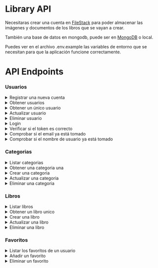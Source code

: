 # Library API

Necesitaras crear una cuenta en [FileStack](https://www.filestack.com/) para poder almacenar las imágenes y documentos de los libros que se vayan a crear. 

También una base de datos en mongodb, puede ser en [MongoDB](https://www.mongodb.com/) o local.

Puedes ver en el archivo .env.example las variables de entorno que se necesitan para que la aplicación funcione correctamente.

# API Endpoints

### Usuarios
<details>
<summary>Registrar una nueva cuenta</summary>

**POST** `http://localhost:3000/api/v1/user`

### Input

`{"username": "cristhian", "email": "example@example", "password": "qwertyqwerty", "firstName": "Cristhian Jossue, "lastName": "Bacusoy Holguin"}`

### Header
`createAdminPass = ${PASSWORD_TO_CREATE_ADMIN}`

Esta contraseña sirve para crear un usuario administrador.

### Output

Retorna si tiene errores las razones de porque no se ha podido crear una cuenta, si la contraseña no tiene el número sifuciente de carácteres, si el email ya existe o si el username ya existe. Si el usuario fue creado correctamente retornará un objeto con el mensaje de que ha sido creado corrrectamen y el status.

Ejemplo:

```
{
  "message": "User created correctly",
  "status": 200
}
```

</details>

<details>
<summary>Obtener usuarios</summary>

**GET** `http://localhost:3000/api/v1/user`

### Header

`Authorization=Bearer token`

### Output

Retorna un `array` de usuarios, si no se ha ingresado autentificación solo retornará usuarios administradores, si sí se ha ingresado un autentificación de un usuario admin retornar todos los usuarios admin y suscriptores.

Ejemplo:

```
[
  {
    "username": "cristhian",
    "email": "cristhianbacusoy@gmail.com",
    "firstName": "Cristhian",
    "lastName": "Bacusoy Holguín",
    "role": "admin",
    "createdAt": "2022-04-21T19:54:13.846Z",
    "updatedAt": "2022-04-21T19:59:32.617Z",
    "image": "https://www.gravatar.com/avatar/1cd7519b8bf5d532a4d7c6f68f89e566",
    "id": "6261b66587c21335946b3260"
  },
  {
    "username": "subscriber",
    "email": "subscriber@gmail.com",
    "firstName": "Another sus",
    "lastName": "Bacusoy Holguín",
    "role": "subscriber",
    "createdAt": "2022-04-21T20:32:58.431Z",
    "updatedAt": "2022-04-21T20:36:00.329Z",
    "image": "https://www.gravatar.com/avatar/8b447a23facf42c1a8bc0037d1625af9",
    "id": "6261bf7a3e8275b81b1a3404"
  },
  {
    "username": "subscribers",
    "email": "subscribers@gmail.com",
    "firstName": "Cristhian Jossue",
    "lastName": "Bacusoy Holguin",
    "role": "subscriber",
    "createdAt": "2022-04-24T18:06:55.296Z",
    "updatedAt": "2022-04-24T18:06:55.296Z",
    "image": "https://www.gravatar.com/avatar/e897809b2c902a72d456619771cbef3f",
    "id": "626591bfe4cc5867c8d19382"
  }
]
```

</details>

<details>
<summary>Obtener un único usuario</summary>

**GET** `http://localhost:3000/api/v1/user/:id`

### Header

`Authorization=Bearer token`

### Output

Retorna solo un `user object` de admin para usuarios no registrados o suscriptores. Para usuarios admin retorna un `user object` de cualquier perfil.

Ejemplo: 

```
{
  "username": "cristhian",
  "email": "cristhianbacusoy@gmail.com",
  "firstName": "Cristhian",
  "lastName": "Bacusoy Holguín",
  "role": "admin",
  "createdAt": "2022-04-21T19:54:13.846Z",
  "updatedAt": "2022-04-21T19:59:32.617Z",
  "image": "https://www.gravatar.com/avatar/1cd7519b8bf5d532a4d7c6f68f89e566",
  "id": "6261b66587c21335946b3260"
}
```

</details>

<details>
<summary>Actualizar usuario</summary>

**PUT** `http://localhost:3000/api/v1/user/:id`

### Header

`Authorization=Bearer token`

Solo puedes actualizar tu usuario o si eres admin puedas actualizar todos los usuarios.

### Input

`{"email": "example@example", "password": "qwertyqwerty", "firstName": "Cristhian Jossue, "lastName": "Bacusoy Holguin"}`

### Output

Retorna si tiene errores las razones de porque no se ha podido actualizar la cuenta. Si el usuario fue actualizado correctamente retornará un objeto con el mensaje de que ha sido actualizado correctamente.

Ejemplo:

```
{
  "message": "Successfully updated!"
}
```
</details>

<details>
<summary>Eliminar usuario</summary>

**DELETE** `http://localhost:3000/api/v1/user/:id`

### Header

`Authorization=Bearer token`

Solo puedes eliminar tu usuario o si eres admin puedas eliminar todos los usuarios.

### Output

Retorna si tiene errores las razones de porque no se ha podido eliminar la cuenta. Si el usuario fue eliminado correctamente retornará un objeto con el mensaje de que ha sido eliminado correctamente.

Ejemplo:

```
{
  "message": "User successfully deleted!"
}
```

</details>

<details>
<summary>Login</summary>

**POST** `http://localhost:3000/api/v1/user/login`

### Input

`{"email": "cristhianbacusoy@gmail.com","password": "qwertyqwerty"}`

### Output

Retorna si tiene errores las razones de porque el login no ha sido correcto, si es correcto retornará un `object` con las propiedades de `user` y `token`.

Ejemplo:

```
{
  "user": {
    "username": "cristhian",
    "email": "cristhianbacusoy@gmail.com",
    "firstName": "Cristhian",
    "lastName": "Bacusoy Holguín",
    "role": "admin",
    "createdAt": "2022-04-21T19:54:13.846Z",
    "updatedAt": "2022-04-21T19:59:32.617Z",
    "image": "https://www.gravatar.com/avatar/1cd7519b8bf5d532a4d7c6f68f89e566",
    "id": "6261b66587c21335946b3260"
  },
  "token": "eyJhbGciOiJIUzI1NiIsInR5cCI6IkpXVCJ9.eyJ1c2VySWQiOiI2MjYxYjY2NTg3YzIxMzM1OTQ2YjMyNjAiLCJ1c2VybmFtZSI6ImNyaXN0aGlhbiIsImlhdCI6MTY1MDgzMTU2MiwiZXhwIjoxNjUzNDIzNTYyfQ.giaRW3xywULvkZLglwhednOKg3YeU4ROcF8ZXdGe4f8"
}
```

</details>

<details>
<summary>Verificar si el token es correcto</summary>

**POST** `http://localhost:3000/api/v1/user/verifyToken`

### Input

`{"token": "theActualToken"}`

### Output

Retorna un `object` que contiene la propiedad boolean `isValid`.

Ejemplo:

```
{"isValid": true}
```

</details>

<details>
<summary>Comprobar si el email ya está tomado</summary>

**POST** `http://localhost:3000/api/v1/user/emailExists`

### Input

`{"email": "cristhianbacusoy@gmail.com"}`

### Output

Retorna un `object` que contiene la propiedad boolean `isTaken`.

Ejemplo:

```
{"isTaken": true}
```

</details>

<details>
<summary>Comprobar si el nombre de usuario ya está tomado</summary>

**POST** `http://localhost:3000/api/v1/user/usernameExists`

### Input

`{"username": "cristhian"}`

### Output

Retorna un `object` que contiene la propiedad boolean `isTaken`.

Ejemplo:

```
{"isTaken": true}
```

</details>

### Categorias

<details>
<summary>Listar categorias</summary>

**GET** `http://localhost:3000/api/v1/category`

### Output

Retorna un `array` que categorias.

Ejemplo:

```
[
  {
    "name": "cultura",
    "description": "Catergoria sobre la cultura de la humanidad",
    "createdAt": "2022-04-21T21:33:25.094Z",
    "updatedAt": "2022-04-21T21:33:25.094Z",
    "id": "6261cda5cd693bb655682e42"
  },
  {
    "name": "Vida y Salud",
    "description": "Vida y salud de nuestro tiempos.",
    "createdAt": "2022-04-21T21:41:04.982Z",
    "updatedAt": "2022-04-21T21:41:04.982Z",
    "id": "6261cf70a142b8af7d8f8e34"
  },
  {
    "name": "Fantasía",
    "description": "El género fantasía siempre ha sido uno de los más populares en la historia de la humanidad",
    "createdAt": "2022-04-22T22:34:17.796Z",
    "updatedAt": "2022-04-22T22:34:17.796Z",
    "id": "62632d69e0c664c269e1779a"
  }
]
```

</details>

<details>
<summary>Obtener una categoria una</summary>

**GET** `http://localhost:3000/api/v1/category/:id`

### Output

Retorna la categoria indicada.

Ejemplo:

```
{
  "name": "cultura",
  "description": "Catergoria sobre la cultura de la humanidad",
  "createdAt": "2022-04-21T21:33:25.094Z",
  "updatedAt": "2022-04-21T21:33:25.094Z",
  "id": "6261cda5cd693bb655682e42"
}
```

</details>

<details>
<summary>Crear una categoria</summary>

**POST** `http://localhost:3000/api/v1/category`

### Header

`Authorization=Bearer token`

### Input

`{"name": "Fantasía","description": "El género fantasía siempre ha sido uno de los más populares en la historia de la humanidad"}`

### Output

Retorna la categoría creada o errores si la categoria o ha sido creada correctamente.

Ejemplo:

```
{
  "name": "Fantasía",
  "description": "El género fantasía siempre ha sido uno de los más populares en la historia de la humanidad",
  "createdAt": "2022-04-24T20:29:28.373Z",
  "updatedAt": "2022-04-24T20:29:28.373Z",
  "id": "6265b328a5c0c707ee30ddca"
}
```

</details>

<details>
<summary>Actualizar una categoria</summary>

**PUT** `http://localhost:3000/api/v1/category/:id`

### Header

`Authorization=Bearer token`

### Input

`{"description": "Esta es otra serie"}`

### Output

Retorna la categoría actualizada.

Ejemplo:

```
{
  "name": "Fantasía",
  "description": "Esta es otra serie",
  "createdAt": "2022-04-24T20:29:28.373Z",
  "updatedAt": "2022-04-24T20:32:35.891Z",
  "id": "6265b328a5c0c707ee30ddca"
}
```

</details>

<details>
<summary>Eliminar una categoria</summary>

**DELETE** `http://localhost:3000/api/v1/category/:id`

### Header

`Authorization=Bearer token`

Solamente los usuarios administradores pueden eliminar una categoria

### Output

Retorna errores o un mensaje de exito si la categoria ha sido eliminada correctamente.

Ejemplo:

```
{
  "message": "Category successfully deleted!"
}
```

</details>

### Libros

<details>
<summary>Listar libros</summary>

**GET** `http://localhost:3000/api/v1/book`

### Output

Retorna un `array` de libros.

Ejemplo:

```
[
  {
    "title": "nuevo titulo",
    "description": "Esta es una novela de las mil y una noches, novela arabe cuento recomendado",
    "code": "9706666737",
    "category": {
      "name": "Fantasía",
      "description": "El género fantasía siempre ha sido uno de los más populares en la historia de la humanidad",
      "createdAt": "2022-04-22T22:34:17.796Z",
      "updatedAt": "2022-04-22T22:34:17.796Z",
      "id": "62632d69e0c664c269e1779a"
    },
    "user": {
      "username": "cristhian",
      "email": "cristhianbacusoy@gmail.com",
      "firstName": "Cristhian",
      "lastName": "Bacusoy Holguín",
      "role": "admin",
      "createdAt": "2022-04-21T19:54:13.846Z",
      "updatedAt": "2022-04-21T19:59:32.617Z",
      "image": "https://www.gravatar.com/avatar/1cd7519b8bf5d532a4d7c6f68f89e566",
      "id": "6261b66587c21335946b3260"
    },
    "createdAt": "2022-04-23T20:35:47.044Z",
    "updatedAt": "2022-04-23T21:06:59.698Z",
    "id": "62646323df606d1d20aea993",
    "documentUrl": "https://cdn.filestackcontent.com/F8guD6opTCK7sSpo1tHy",
    "imageUrl": "https://cdn.filestackcontent.com/apNsh3wZTUGWC2jo6tVj"
  }
]
```

</details>

<details>
<summary>Obtener un libro unico</summary>

**GET** `http://localhost:3000/api/v1/book/:id`

### Output

Retorna el libro indicado.

Ejemplo:

```
{
  "title": "nuevo titulo",
  "description": "Esta es una novela de las mil y una noches, novela arabe cuento recomendado",
  "code": "9706666737",
  "category": {
    "name": "Fantasía",
    "description": "El género fantasía siempre ha sido uno de los más populares en la historia de la humanidad",
    "createdAt": "2022-04-22T22:34:17.796Z",
    "updatedAt": "2022-04-22T22:34:17.796Z",
    "id": "62632d69e0c664c269e1779a"
  },
  "user": {
    "username": "cristhian",
    "email": "cristhianbacusoy@gmail.com",
    "firstName": "Cristhian",
    "lastName": "Bacusoy Holguín",
    "role": "admin",
    "createdAt": "2022-04-21T19:54:13.846Z",
    "updatedAt": "2022-04-21T19:59:32.617Z",
    "image": "https://www.gravatar.com/avatar/1cd7519b8bf5d532a4d7c6f68f89e566",
    "id": "6261b66587c21335946b3260"
  },
  "createdAt": "2022-04-23T20:35:47.044Z",
  "updatedAt": "2022-04-23T21:06:59.698Z",
  "id": "62646323df606d1d20aea993",
  "documentUrl": "https://cdn.filestackcontent.com/F8guD6opTCK7sSpo1tHy",
  "imageUrl": "https://cdn.filestackcontent.com/apNsh3wZTUGWC2jo6tVj"
}
```

</details>

<details>
<summary>Crear una libro</summary>

**POST** `http://localhost:3000/api/v1/book`

### Header

`Authorization=Bearer token`

### Input

Para poder crear un libro se debe hacer mediante `form-data`. Los campos necesario son los siguiente:
```
title: String,
description: String,
code: String, unique
category: ObjectID
image: image/png || image/jpeg
document: application/pdf
```

### Output

Retorna el libro creado.

Ejemplo:

```
{
  "title": "nuevo titulo",
  "description": "Esta es una novela de las mil y una noches, novela arabe cuento recomendado",
  "code": "9706666737",
  "category":"62632d69e0c664c269e1779a",
  "user": "6261b66587c21335946b3260",
  "createdAt": "2022-04-23T20:35:47.044Z",
  "updatedAt": "2022-04-23T21:06:59.698Z",
  "id": "62646323df606d1d20aea993",
  "documentUrl": "https://cdn.filestackcontent.com/F8guD6opTCK7sSpo1tHy",
  "imageUrl": "https://cdn.filestackcontent.com/apNsh3wZTUGWC2jo6tVj"
}
```

</details>

<details>
<summary>Actualizar una libro</summary>

**PUT** `http://localhost:3000/api/v1/book/:id`

### Header

`Authorization=Bearer token`

Solo puedes actualizar si eres autor del libro o usuario admin.

### Output

Retorna errores si no se pudo actulizar el libro o el libro actualizado si la petición se proceso correctamente.

</details>

<details>
<summary>Eliminar una libro</summary>

**DELETE** `http://localhost:3000/api/v1/book/:id`

### Header

`Authorization=Bearer token`

Solo puedes eliminar si eres autor del libro o usuario admin.

### Output

Retorna errores si no se pudo eliminar el libro o un mensaje de exito.

</details>

### Favoritos

<details>
<summary>Listar los favoritos de un usuario</summary>

**GET** `http://localhost:3000/api/v1/user/favorite`

### Header

`Authorization=Bearer token`

El token indica a que usuario acceder para obtener la lista.

### Output

Retorna un `object` con la propiedad de user y books. La propiedad books es un `array` dibde se encuentra los libros favoritos del usuario.

Ejemplo: 

```
{
  "user": "6261b66587c21335946b3260",
  "books": [
    {
      "title": "nuevo titulo",
      "description": "Esta es una novela de las mil y una noches, novela arabe cuento recomendado",
      "code": "9706666737",
      "category": "62632d69e0c664c269e1779a",
      "user": "6261b66587c21335946b3260",
      "createdAt": "2022-04-23T20:35:47.044Z",
      "updatedAt": "2022-04-23T21:06:59.698Z",
      "id": "62646323df606d1d20aea993",
      "documentUrl": "https://cdn.filestackcontent.com/F8guD6opTCK7sSpo1tHy",
      "imageUrl": "https://cdn.filestackcontent.com/apNsh3wZTUGWC2jo6tVj"
    }
  ],
  "createdAt": "2022-04-24T13:57:51.230Z",
  "updatedAt": "2022-04-24T13:57:51.230Z",
  "id": "6265575f8da33d71406c2b0e"
}
```

</details>

<details>
<summary>Añadir un favorito</summary>

**POST** `http://localhost:3000/api/v1/user/favorite/add`

### Header

`Authorization=Bearer token`

El token indica a que usuario se debe agregar el libro a favoritos.

### Input

`{"bookId": "62646323df606d1d20aea993"}`

### Output

Retorna si el usuario a agregado correctamente el libro a favoritos.

</details>

<details>
<summary>Eliminar un favorito</summary>

**POST** `http://localhost:3000/api/v1/user/favorite/delete`

### Header

`Authorization=Bearer token`

El token indica a que usuario se debe quitar el libro de favoritos.

### Input

`{"bookId": "62646323df606d1d20aea993"}`

### Output

Retorna si el usuario a quitado correctamente el libro de favoritos.

</details>
